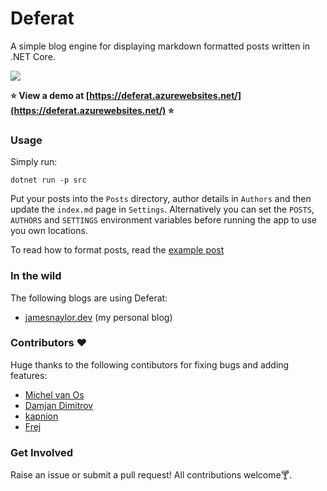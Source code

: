# Deferat

A simple blog engine for displaying markdown formatted posts written in .NET Core.

![](https://github.com/euronay/deferat/workflows/Build/badge.svg)

**⭐️ View a demo at [https://deferat.azurewebsites.net/](https://deferat.azurewebsites.net/) ⭐️**

### Usage

Simply run:

```
dotnet run -p src
```

Put your posts into the `Posts` directory, author details in `Authors` and then update the `index.md` page in `Settings`. Alternatively you can set the `POSTS`, `AUTHORS` and `SETTINGS` environment variables before running the app to use you own locations.

To read how to format posts, read the [example post](/Posts/example-post/index.md)

### In the wild

The following blogs are using Deferat:

 - [jamesnaylor.dev](https://jamesnaylor.dev) (my personal blog)

### Contributors ❤️ 

Huge thanks to the following contibutors for fixing bugs and adding features:

- [Michel van Os](https://github.com/michelvosje) 
- [Damjan Dimitrov](https://github.com/dimitrov-d)
- [kapnion](https://github.com/kapnion)
- [Frej](https://github.com/FrejBjornsson)


### Get Involved

Raise an issue or submit a pull request! All contributions welcome🍸.

